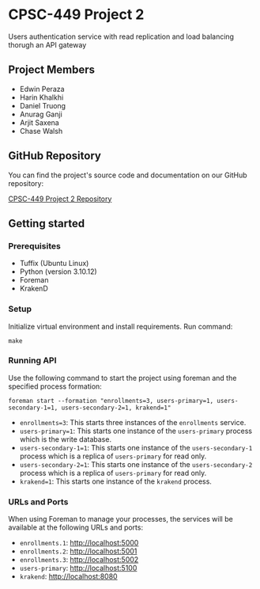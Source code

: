 # CPSC-449 Project 2

Users authentication service with read replication and load balancing thorugh an API gateway

## Project Members

- Edwin Peraza
- Harin Khalkhi
- Daniel Truong
- Anurag Ganji
- Arjit Saxena
- Chase Walsh

## GitHub Repository

You can find the project's source code and documentation on our GitHub repository:

[CPSC-449 Project 2 Repository](https://github.com/edwinperaza99/CPSC-449-Project2)

## Getting started

### Prerequisites

- Tuffix (Ubuntu Linux)
- Python (version 3.10.12)
- Foreman
- KrakenD

### Setup

Initialize virtual environment and install requirements. Run command:

```
make
```

### Running API

Use the following command to start the project using foreman and the specified process formation:

```
foreman start --formation "enrollments=3, users-primary=1, users-secondary-1=1, users-secondary-2=1, krakend=1"
```

- `enrollments=3`: This starts three instances of the `enrollments` service.
- `users-primary=1`: This starts one instance of the `users-primary` process which is the write database.
- `users-secondary-1=1`: This starts one instance of the `users-secondary-1` process which is a replica of `users-primary` for read only.
- `users-secondary-2=1`: This starts one instance of the `users-secondary-2` process which is a replica of `users-primary` for read only.
- `krakend=1`: This starts one instance of the `krakend` process.

### URLs and Ports

When using Foreman to manage your processes, the services will be available at the following URLs and ports:

- `enrollments.1`: [http://localhost:5000](http://localhost:5000)
- `enrollments.2`: [http://localhost:5001](http://localhost:5001)
- `enrollments.3`: [http://localhost:5002](http://localhost:5002)
- `users-primary`: [http://localhost:5100](http://localhost:5100)
- `krakend`: [http://localhost:8080](http://localhost:8080)
